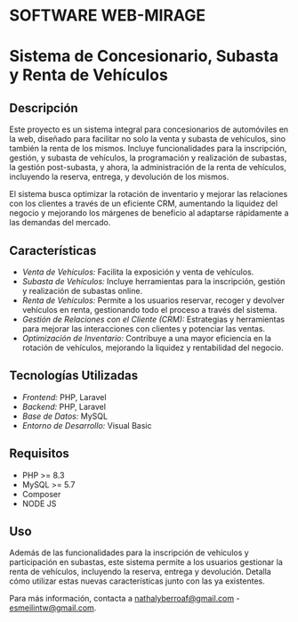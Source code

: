 # SOFTWARE WEB-MIRAGE
# Sistema de Concesionario, Subasta y Renta de Vehículos

## Descripción

Este proyecto es un sistema integral para concesionarios de automóviles en la web, diseñado para facilitar no solo la venta y subasta de vehículos, sino también la renta de los mismos. Incluye funcionalidades para la inscripción, gestión, y subasta de vehículos, la programación y realización de subastas, la gestión post-subasta, y ahora, la administración de la renta de vehículos, incluyendo la reserva, entrega, y devolución de los mismos.

El sistema busca optimizar la rotación de inventario y mejorar las relaciones con los clientes a través de un eficiente CRM, aumentando la liquidez del negocio y mejorando los márgenes de beneficio al adaptarse rápidamente a las demandas del mercado.

## Características

- *Venta de Vehículos:* Facilita la exposición y venta de vehículos.
- *Subasta de Vehículos:* Incluye herramientas para la inscripción, gestión y realización de subastas online.
- *Renta de Vehículos:* Permite a los usuarios reservar, recoger y devolver vehículos en renta, gestionando todo el proceso a través del sistema.
- *Gestión de Relaciones con el Cliente (CRM):* Estrategias y herramientas para mejorar las interacciones con clientes y potenciar las ventas.
- *Optimización de Inventario:* Contribuye a una mayor eficiencia en la rotación de vehículos, mejorando la liquidez y rentabilidad del negocio.

## Tecnologías Utilizadas

- *Frontend:* PHP, Laravel
- *Backend:* PHP, Laravel
- *Base de Datos:* MySQL
- *Entorno de Desarrollo:* Visual Basic

## Requisitos

- PHP >= 8.3
- MySQL >= 5.7
- Composer
- NODE JS

## Uso

Además de las funcionalidades para la inscripción de vehículos y participación en subastas, este sistema permite a los usuarios gestionar la renta de vehículos, incluyendo la reserva, entrega y devolución. Detalla cómo utilizar estas nuevas características junto con las ya existentes.


Para más información, contacta a nathalyberroaf@gmail.com - esmeilintw@gmail.com.
